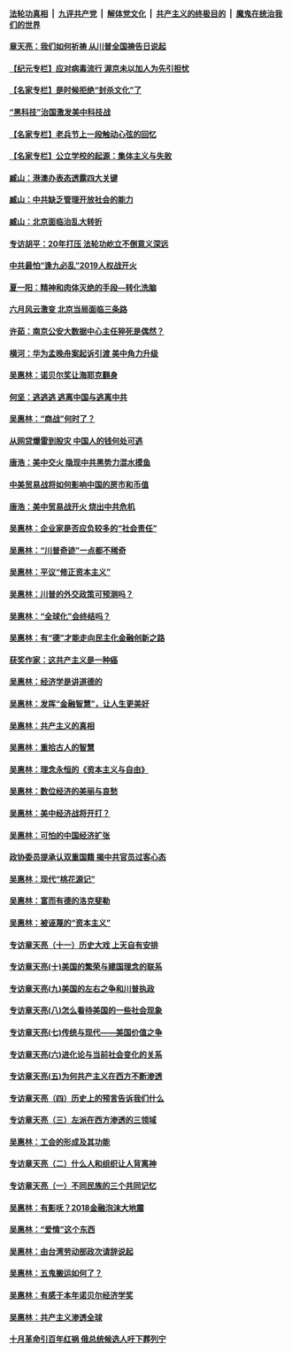 ####  [法轮功真相](../../../../basic/blob/master/README.md?t=07070502) &nbsp;|&nbsp; [九评共产党](../../../../9ping.md/blob/master/README.md?t=07070502) &nbsp;|&nbsp; [解体党文化](../../../../jtdwh.md/blob/master/README.md?t=07070502)  &nbsp;|&nbsp; [共产主义的终极目的](../../../../gczydzjmd.md/blob/master/README.md?t=07070502) &nbsp;|&nbsp; [魔鬼在统治我们的世界](../../../../mgztzwmdsj.md/blob/master/README.md?t=07070502) 

#### [章天亮：我们如何祈祷 从川普全国祷告日说起](../pages/nsc423/n11944627.md?t=07070502) 

#### [【纪元专栏】应对病毒流行 渥京未以加人为先引担忧](../pages/nsc423/n11875714.md?t=07070502) 

#### [【名家专栏】是时候拒绝“封杀文化”了](../pages/nsc423/n11814093.md?t=07070502) 

#### [“黑科技”治国激发美中科技战](../pages/nsc423/n11638056.md?t=07070502) 

#### [【名家专栏】老兵节上一段触动心弦的回忆](../pages/nsc423/n11646016.md?t=07070502) 

#### [【名家专栏】公立学校的起源：集体主义与失败](../pages/nsc423/n11601833.md?t=07070502) 

#### [臧山：港澳办表态透露四大关键](../pages/nsc423/n11421628.md?t=07070502) 

#### [臧山：中共缺乏管理开放社会的能力](../pages/nsc423/n11407457.md?t=07070502) 

#### [臧山：北京面临治乱大转折](../pages/nsc423/n11406895.md?t=07070502) 

#### [专访胡平：20年打压 法轮功屹立不倒意义深远](../pages/nsc423/n11398800.md?t=07070502) 

#### [中共最怕“逢九必乱”2019人权战开火](../pages/nsc423/n11385248.md?t=07070502) 

#### [夏一阳：精神和肉体灭绝的手段—转化洗脑](../pages/nsc423/n11368250.md?t=07070502) 

#### [六月风云激变 北京当局面临三条路](../pages/nsc423/n11313668.md?t=07070502) 

#### [许茹：南京公安大数据中心主任猝死是偶然？](../pages/nsc423/n11064744.md?t=07070502) 

#### [横河：华为孟晚舟案起诉引渡 美中角力升级](../pages/nsc423/n11027230.md?t=07070502) 

#### [吴惠林：诺贝尔奖让海耶克翻身](../pages/nsc423/n10890049.md?t=07070502) 

#### [何坚：逃逃逃 逃离中国与逃离中共](../pages/nsc423/n10592891.md?t=07070502) 

#### [吴惠林：“商战”何时了？](../pages/nsc423/n10573558.md?t=07070502) 

#### [从网贷爆雷到股灾 中国人的钱何处可逃](../pages/nsc423/n10572800.md?t=07070502) 

#### [唐浩：美中交火 隐现中共黑势力混水摸鱼](../pages/nsc423/n10544040.md?t=07070502) 

#### [中美贸易战将如何影响中国的房市和币值](../pages/nsc423/n10543697.md?t=07070502) 

#### [唐浩：美中贸易战开火 烧出中共危机](../pages/nsc423/n10540126.md?t=07070502) 

#### [吴惠林：企业家是否应负较多的“社会责任”](../pages/nsc423/n10535022.md?t=07070502) 

#### [吴惠林：“川普奇迹”一点都不稀奇](../pages/nsc423/n10512808.md?t=07070502) 

#### [吴惠林：平议“修正资本主义”](../pages/nsc423/n10495724.md?t=07070502) 

#### [吴惠林：川普的外交政策可预测吗？](../pages/nsc423/n10462387.md?t=07070502) 

#### [吴惠林：“全球化”会终结吗？](../pages/nsc423/n10452838.md?t=07070502) 

#### [吴惠林：有“德”才能走向民主化金融创新之路](../pages/nsc423/n10432292.md?t=07070502) 

#### [获奖作家：这共产主义是一种癌](../pages/nsc423/n10431541.md?t=07070502) 

#### [吴惠林：经济学是讲道德的](../pages/nsc423/n10398014.md?t=07070502) 

#### [吴惠林：发挥“金融智慧”，让人生更美好](../pages/nsc423/n10375019.md?t=07070502) 

#### [吴惠林：共产主义的真相](../pages/nsc423/n10351394.md?t=07070502) 

#### [吴惠林：重拾古人的智慧](../pages/nsc423/n10337691.md?t=07070502) 

#### [吴惠林：理念永恒的《资本主义与自由》](../pages/nsc423/n10316274.md?t=07070502) 

#### [吴惠林：数位经济的美丽与哀愁](../pages/nsc423/n10292946.md?t=07070502) 

#### [吴惠林：美中经济战将开打？](../pages/nsc423/n10258825.md?t=07070502) 

#### [吴惠林：可怕的中国经济扩张](../pages/nsc423/n10219147.md?t=07070502) 

#### [政协委员提承认双重国籍 揭中共官员过客心态](../pages/nsc423/n10208809.md?t=07070502) 

#### [吴惠林：现代“桃花源记”](../pages/nsc423/n10185234.md?t=07070502) 

#### [吴惠林：富而有德的洛克斐勒](../pages/nsc423/n10142264.md?t=07070502) 

#### [吴惠林：被诬蔑的“资本主义”](../pages/nsc423/n10124816.md?t=07070502) 

#### [专访章天亮（十一）历史大戏 上天自有安排](../pages/nsc423/n10094905.md?t=07070502) 

#### [专访章天亮(十)美国的繁荣与建国理念的联系](../pages/nsc423/n10094899.md?t=07070502) 

#### [专访章天亮(九)美国的左右之争和川普执政](../pages/nsc423/n10094889.md?t=07070502) 

#### [专访章天亮(八)怎么看待美国的一些社会现象](../pages/nsc423/n10094857.md?t=07070502) 

#### [专访章天亮(七)传统与现代——美国价值之争](../pages/nsc423/n10093140.md?t=07070502) 

#### [专访章天亮(六)进化论与当前社会变化的关系](../pages/nsc423/n10092036.md?t=07070502) 

#### [专访章天亮(五)为何共产主义在西方不断渗透](../pages/nsc423/n10083620.md?t=07070502) 

#### [专访章天亮（四）历史上的预言告诉我们什么](../pages/nsc423/n10083606.md?t=07070502) 

#### [专访章天亮（三）左派在西方渗透的三领域](../pages/nsc423/n10081115.md?t=07070502) 

#### [吴惠林：工会的形成及其功能](../pages/nsc423/n10080633.md?t=07070502) 

#### [专访章天亮（二）什么人和组织让人背离神](../pages/nsc423/n10076637.md?t=07070502) 

#### [专访章天亮（一）不同民族的三个共同记忆](../pages/nsc423/n10074188.md?t=07070502) 

#### [吴惠林：有影呒？2018金融泡沫大地震](../pages/nsc423/n10040534.md?t=07070502) 

#### [吴惠林：“爱情”这个东西](../pages/nsc423/n10019423.md?t=07070502) 

#### [吴惠林：由台湾劳动部政次请辞说起](../pages/nsc423/n9979679.md?t=07070502) 

#### [吴惠林：五鬼搬运如何了？](../pages/nsc423/n9925338.md?t=07070502) 

#### [吴惠林：有感于本年诺贝尔经济学奖](../pages/nsc423/n9871883.md?t=07070502) 

#### [吴惠林：共产主义渗透全球](../pages/nsc423/n9812748.md?t=07070502) 

#### [十月革命引百年红祸 俄总统候选人吁下葬列宁](../pages/nsc423/n9810182.md?t=07070502) 

